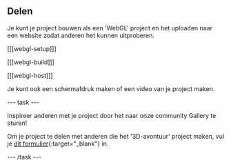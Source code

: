 ## Delen

Je kunt je project bouwen als een 'WebGL' project en het uploaden naar een website zodat anderen het kunnen uitproberen.

[[[webgl-setup]]]

[[[webgl-build]]]

[[[webgl-host]]]

Je kunt ook een schermafdruk maken of een video van je project maken.

--- task ---

Inspireer anderen met je project door het naar onze community Gallery te sturen!

Om je project te delen met anderen die het '3D-avontuur' project maken, vul je [dit formulier](https://form.raspberrypi.org/f/community-project-submissions){:target="_blank"} in.

--- /task ---
